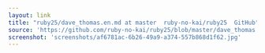 ```yaml
---
layout: link
title: "ruby25/dave_thomas.en.md at master  ruby-no-kai/ruby25  GitHub"
source: 'https://github.com/ruby-no-kai/ruby25/blob/master/dave_thomas.en.md'
screenshot: 'screenshots/af6781ac-6b26-49a9-a374-557b868d1f62.jpg'
---
```



